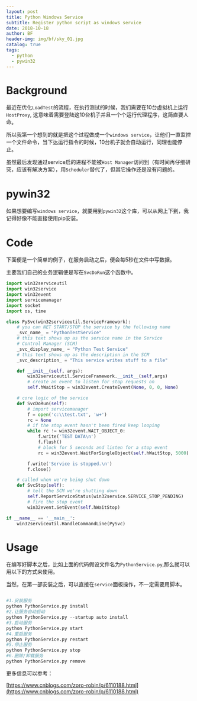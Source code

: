 ```yaml
---
layout: post
title: Python Windows Service
subtitle: Register python script as windows service
date: 2018-10-18
author: BF
header-img: img/bf/sky_01.jpg
catalog: true
tags:
  - python
  - pywin32
---
```

# Background

最近在优化`LoadTest`的流程，在执行测试的时候，我们需要在10台虚拟机上运行`HostProxy`, 这意味着需要登陆这10台机子并且一个个运行代理程序，这简直要人命。

所以我第一个想到的就是把这个过程做成一个`windows service`，让他们一直监控一个文件命令，当下达运行指令的时候，10台机子就会自动运行，同理也能停止。

虽然最后发现通过service启的进程不能被`Host Manager`访问到（有时间再仔细研究，应该有解决方案），用`Scheduler`替代了，但其它操作还是没有问题的。

# pywin32

如果想要编写`windows service`，就要用到`pywin32`这个库，可以从网上下到，我记得好像不能直接使用pip安装。

# Code

下面便是一个简单的例子，在服务启动之后，便会每5秒在文件中写数据。

主要我们自己的业务逻辑便是写在`SvcDoRun`这个函数中。

```python
import win32serviceutil
import win32service
import win32event
import servicemanager
import socket
import os, time

class PySvc(win32serviceutil.ServiceFramework):
    # you can NET START/STOP the service by the following name
    _svc_name_ = "PythonTestService"
    # this text shows up as the service name in the Service
    # Control Manager (SCM)
    _svc_display_name_ = "Python Test Service"
    # this text shows up as the description in the SCM
    _svc_description_ = "This service writes stuff to a file"

    def __init__(self, args):
        win32serviceutil.ServiceFramework.__init__(self,args)
        # create an event to listen for stop requests on
        self.hWaitStop = win32event.CreateEvent(None, 0, 0, None)

    # core logic of the service
    def SvcDoRun(self):
        # import servicemanager
        f = open('c:\\test.txt', 'w+')
        rc = None
        # if the stop event hasn't been fired keep looping
        while rc != win32event.WAIT_OBJECT_0:
            f.write('TEST DATA\n')
            f.flush()
            # block for 5 seconds and listen for a stop event
            rc = win32event.WaitForSingleObject(self.hWaitStop, 5000)

        f.write('Service is stopped.\n')
        f.close()

    # called when we're being shut down
    def SvcStop(self):
        # tell the SCM we're shutting down
        self.ReportServiceStatus(win32service.SERVICE_STOP_PENDING)
        # fire the stop event
        win32event.SetEvent(self.hWaitStop)

if __name__ == '__main__':
    win32serviceutil.HandleCommandLine(PySvc)
```

# Usage

在编写好脚本之后，比如上面的代码假设文件名为`PythonService.py`,那么就可以用以下的方式来使用。

当然，在第一部安装之后，可以直接在`service`面板操作，不一定需要用脚本。

```python

#1.安装服务
python PythonService.py install
#2.让服务自动启动
python PythonService.py --startup auto install 
#3.启动服务
python PythonService.py start
#4.重启服务
python PythonService.py restart
#5.停止服务
python PythonService.py stop
#6.删除/卸载服务
python PythonService.py remove
```

更多信息可以参考：

[https://www.cnblogs.com/zoro-robin/p/6110188.html](https://www.cnblogs.com/zoro-robin/p/6110188.html)
